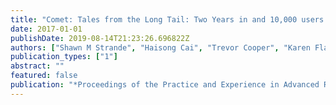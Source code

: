 ```yaml
---
title: "Comet: Tales from the Long Tail: Two Years in and 10,000 users later"
date: 2017-01-01
publishDate: 2019-08-14T21:23:26.696822Z
authors: ["Shawn M Strande", "Haisong Cai", "Trevor Cooper", "Karen Flammer", "Christopher Irving", "Gregor von Laszewski", "Amit Majumdar", "Dmistry Mishin", "Philip Papadopoulos", "Wayne Pfeiffer", " others"]
publication_types: ["1"]
abstract: ""
featured: false
publication: "*Proceedings of the Practice and Experience in Advanced Research Computing 2017 on Sustainability, Success and Impact*"
---
```


